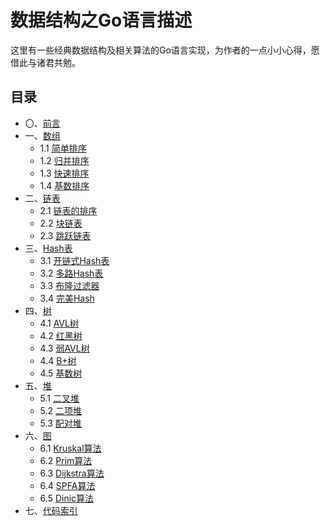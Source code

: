 # 数据结构之Go语言描述
这里有一些经典数据结构及相关算法的Go语言实现，为作者的一点小小心得，愿借此与诸君共勉。

## 目录
* 〇、[前言](book/0.md)
* 一、[数组](book/1.md)
	- 1.1 [简单排序](book/1A.md)
	- 1.2 [归并排序](book/1B.md)
	- 1.3 [快速排序](book/1C.md)
	- 1.4 [基数排序](book/1D.md)
* 二、[链表](book/2.md)
	- 2.1 [链表的排序](book/2A.md)
	- 2.2 [块链表](book/2B.md)
	- 2.3 [跳跃链表](book/2C.md)
* 三、[Hash表](book/3.md)
	- 3.1 [开链式Hash表](book/3A.md)
	- 3.2 [多路Hash表](book/3B.md)
	- 3.3 [布隆过滤器](book/3C.md)
	- 3.4 [完美Hash](book/3D.md)
* 四、[树](book/4.md)
	- 4.1 [AVL树](book/4A.md)
	- 4.2 [红黑树](book/4B.md)
	- 4.3 [弱AVL树](book/4C.md)
	- 4.4 [B+树](book/4D.md)
	- 4.5 [基数树](book/4E.md)
* 五、[堆](book/5.md)
	- 5.1 [二叉堆](book/5A.md)
	- 5.2 [二项堆](book/5B.md)
	- 5.3 [配对堆](book/5C.md)
* 六、[图](book/6.md)
	- 6.1 [Kruskal算法](book/6A.md)
	- 6.2 [Prim算法](book/6B.md)
	- 6.3 [Dijkstra算法](book/6C.md)
	- 6.4 [SPFA算法](book/6D.md)
	- 6.5 [Dinic算法](book/6E.md)
* 七、[代码索引](book/7.md)